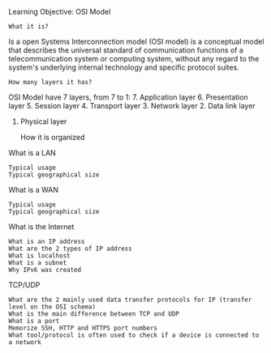Learning Objective:
OSI Model

    What it is? 

Is a open Systems Interconnection model (OSI model) is a conceptual model that describes the universal standard of communication functions of a telecommunication system or computing system, without any regard to the system's underlying internal technology and specific protocol suites. 

    How many layers it has?

OSI Model have 7 layers, from 7 to 1:
7.  Application layer
6.  Presentation layer
5.  Session layer
4.  Transport layer
3.  Network layer
2.  Data link layer
1.  Physical layer

    How it is organized


What is a LAN

    Typical usage
    Typical geographical size

What is a WAN

    Typical usage
    Typical geographical size

What is the Internet

    What is an IP address
    What are the 2 types of IP address
    What is localhost
    What is a subnet
    Why IPv6 was created

TCP/UDP

    What are the 2 mainly used data transfer protocols for IP (transfer level on the OSI schema)
    What is the main difference between TCP and UDP
    What is a port
    Memorize SSH, HTTP and HTTPS port numbers
    What tool/protocol is often used to check if a device is connected to a network

